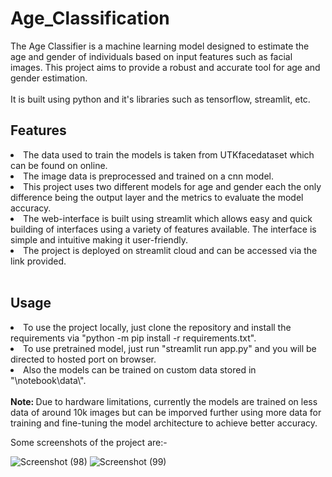 <h1> Age_Classification </h1>

The Age Classifier is a machine learning model designed to estimate the age and gender of individuals based on input features such as facial images. This project aims to provide a robust and accurate tool for age and gender estimation.
<br>
<br>
It is built using python and it's libraries such as tensorflow, streamlit, etc.
<br>
<h2>Features</h2>
<li>The data used to train the models is taken from UTKfacedataset which can be found on online.</li>
<li>The image data is preprocessed and trained on a cnn model.</li>
<li>This project uses two different models for age and gender each the only difference being the output layer and the metrics to evaluate the model accuracy.</li>
<li>The web-interface is built using streamlit which allows easy and quick building of interfaces using a variety of features available. The interface is simple and intuitive making it user-friendly.</li>
<li>The project is deployed on streamlit cloud and can be accessed via the link provided.</li>
<br>
<h2>Usage</h2>
<li>To use the project locally, just clone the repository and install the requirements via "python -m pip install -r requirements.txt".</li>
<li>To use pretrained model, just run "streamlit run app.py" and you will be directed to hosted port on browser.</li>
<li>Also the models can be trained on custom data stored in "\notebook\data\".</li>
<br>
<strong> Note: </strong> Due to hardware limitations, currently the models are trained on less data of around 10k images but can be imporved further using more data for training and fine-tuning the model architecture to achieve better accuracy.

Some screenshots of the project are:-

![Screenshot (98)](https://github.com/OmSky1/Age_Classifier/assets/119601753/307fd020-d5e5-42c5-88f9-bbbef1b8ca38)
![Screenshot (99)](https://github.com/OmSky1/Age_Classifier/assets/119601753/e6397dad-b3ec-4408-88f6-3cfffbf04c5b)


